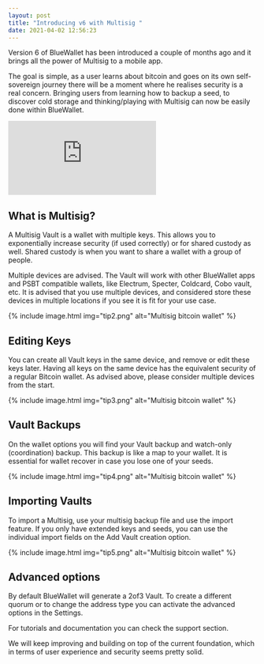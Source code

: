 ```yaml
---
layout: post
title: "Introducing v6 with Multisig "
date: 2021-04-02 12:56:23
---
```

Version 6 of BlueWallet has been introduced a couple of months ago and it brings all the power of Multisig to a mobile app. 

The goal is simple, as a user learns about bitcoin and goes on its own self-sovereign journey there will be a moment where he realises security is a real concern. Bringing users from learning how to backup a seed, to discover cold storage and thinking/playing with Multisig can now be easily done within BlueWallet.

<div class="uk-container{{container}}">
      <div class="videoWrapper">
        <iframe src="https://www.youtube.com/embed/Yfp1-XouEXM?autoplay=0&amp;showinfo=0&amp;rel=0&amp;modestbranding=1&amp;playsinline=1" frameborder="0" allowfullscreen uk-responsive uk-video="automute: true"></iframe>
      </div>
  </div>



## What is Multisig?

A Multisig Vault is a wallet with multiple keys. This allows you to exponentially increase security (if used correctly) or for shared custody as well. Shared custody is when you want to share a wallet with a group of people.

Multiple devices are advised. The Vault will work with other BlueWallet apps and PSBT compatible wallets, like Electrum, Specter, Coldcard, Cobo vault, etc. It is advised that you use multiple devices, and considered store these devices in multiple locations if you see it is fit for your use case.

{% include image.html img="tip2.png" alt="Multisig bitcoin wallet" %}

## Editing Keys

You can create all Vault keys in the same device, and remove or edit these keys later. Having all keys on the same device has the equivalent security of a regular Bitcoin wallet. As advised above, please consider multiple devices from the start.

{% include image.html img="tip3.png" alt="Multisig bitcoin wallet" %}

## Vault Backups

On the wallet options you will find your Vault backup and watch-only (coordination) backup. This backup is like a map to your wallet. It is essential for wallet recover in case you lose one of your seeds. 

{% include image.html img="tip4.png" alt="Multisig bitcoin wallet" %}

## Importing Vaults

To import a Multisig, use your multisig backup file and use the import feature. If you only have extended keys and seeds, you can use the individual import fields on the Add Vault creation option.

{% include image.html img="tip5.png" alt="Multisig bitcoin wallet" %}

## Advanced options

By default BlueWallet will generate a 2of3 Vault. To create a different quorum or to change the address type you can activate the advanced options in the Settings. 



For tutorials and documentation you can check the support section. 

We will keep improving and building on top of the current foundation, which in terms of user experience and security seems pretty solid.